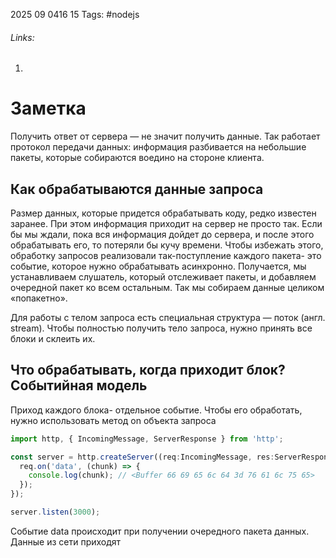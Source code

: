 2025 09 0416 15
Tags: #nodejs 
###### Links: 
1) 
# Заметка
Получить ответ от сервера — не значит получить данные. Так работает протокол передачи данных: информация разбивается на небольшие пакеты, которые собираются воедино на стороне клиента.
## Как обрабатываются данные запроса
Размер данных, которые придется обрабатывать коду, редко известен заранее. При этом информация приходит на сервер не просто так. 
Если бы мы ждали, пока вся информация дойдет до сервера, и после этого обрабатывать его, то потеряли бы кучу времени. Чтобы избежать этого, обработку запросов реализовали так-поступление каждого пакета- это событие, которое нужно обрабатывать асинхронно. Получается, мы устанавливаем слушатель, который отслеживает пакеты, и добавляем очередной пакет ко всем остальным. Так мы собираем данные целиком «попакетно».

Для работы с телом запроса есть специальная структура — поток (англ. stream). Чтобы полностью получить тело запроса, нужно принять все блоки и склеить их.

## Что обрабатывать, когда приходит блок? Событийная модель
Приход каждого блока- отдельное событие. Чтобы его обработать, нужно использовать метод on объекта запроса
```ts
import http, { IncomingMessage, ServerResponse } from 'http';

const server = http.createServer((req:IncomingMessage, res:ServerResponse) => {
  req.on('data', (chunk) => {
    console.log(chunk); // <Buffer 66 69 65 6c 64 3d 76 61 6c 75 65>
  });
});

server.listen(3000);
```
Событие data происходит при получении очередного пакета данных. Данные из сети приходят 